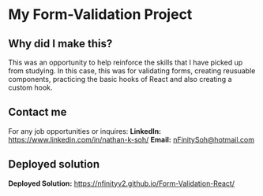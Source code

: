 # My Form-Validation Project


## Why did I make this?
This was an opportunity to help reinforce the skills that I have picked up from studying. In this case, this was for validating forms, creating reusuable components, practicing the basic hooks of React and also creating a custom hook.

## Contact me
For any job opportunities or inquires:
**LinkedIn:** https://www.linkedin.com/in/nathan-k-soh/
**Email:** nFinitySoh@hotmail.com


## Deployed solution ##
**Deployed Solution:** https://nfinityv2.github.io/Form-Validation-React/ 
